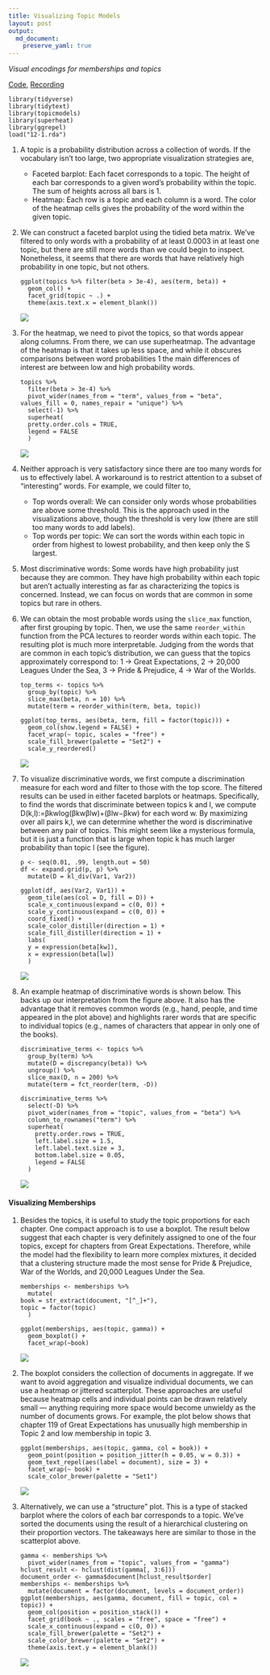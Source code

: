 ```yaml
---
title: Visualizing Topic Models
layout: post
output: 
  md_document:
    preserve_yaml: true
---
```


*Visual encodings for memberships and topics*

[Code](https://github.com/krisrs1128/stat679_code/tree/main/examples/week12/week12-2.Rmd),
[Recording]()

    library(tidyverse)
    library(tidytext)
    library(topicmodels)
    library(superheat)
    library(ggrepel)
    load("12-1.rda")

1.  A topic is a probability distribution across a collection of words.
    If the vocabulary isn’t too large, two appropriate visualization
    strategies are,

    -   Faceted barplot: Each facet corresponds to a topic. The height
        of each bar corresponds to a given word’s probability within the
        topic. The sum of heights across all bars is 1.
    -   Heatmap: Each row is a topic and each column is a word. The
        color of the heatmap cells gives the probability of the word
        within the given topic.

2.  We can construct a faceted barplot using the tidied beta matrix.
    We’ve filtered to only words with a probability of at least 0.0003
    in at least one topic, but there are still more words than we could
    begin to inspect. Nonetheless, it seems that there are words that
    have relatively high probability in one topic, but not others.

        ggplot(topics %>% filter(beta > 3e-4), aes(term, beta)) +
          geom_col() +
          facet_grid(topic ~ .) +
          theme(axis.text.x = element_blank())

    ![](/stat679_notes/assets/week12-2/unnamed-chunk-4-1.png)

3.  For the heatmap, we need to pivot the topics, so that words appear
    along columns. From there, we can use superheatmap. The advantage of
    the heatmap is that it takes up less space, and while it obscures
    comparisons between word probabilities 1 the main differences of
    interest are between low and high probability words.

        topics %>%
          filter(beta > 3e-4) %>%
          pivot_wider(names_from = "term", values_from = "beta", values_fill = 0, names_repair = "unique") %>%
          select(-1) %>%
          superheat(
          pretty.order.cols = TRUE,
          legend = FALSE
          )

    ![](/stat679_notes/assets/week12-2/unnamed-chunk-5-1.png)

4.  Neither approach is very satisfactory since there are too many words
    for us to effectively label. A workaround is to restrict attention
    to a subset of “interesting” words. For example, we could filter to,

    -   Top words overall: We can consider only words whose
        probabilities are above some threshold. This is the approach
        used in the visualizations above, though the threshold is very
        low (there are still too many words to add labels).
    -   Top words per topic: We can sort the words within each topic in
        order from highest to lowest probability, and then keep only the
        S largest.

5.  Most discriminative words: Some words have high probability just
    because they are common. They have high probability within each
    topic but aren’t actually interesting as far as characterizing the
    topics is concerned. Instead, we can focus on words that are common
    in some topics but rare in others.

6.  We can obtain the most probable words using the `slice_max`
    function, after first grouping by topic. Then, we use the same
    `reorder_within` function from the PCA lectures to reorder words
    within each topic. The resulting plot is much more interpretable.
    Judging from the words that are common in each topic’s distribution,
    we can guess that the topics approximately correspond to: 1 -&gt;
    Great Expectations, 2 -&gt; 20,000 Leagues Under the Sea, 3 -&gt;
    Pride & Prejudice, 4 -&gt; War of the Worlds.

        top_terms <- topics %>%
          group_by(topic) %>%
          slice_max(beta, n = 10) %>%
          mutate(term = reorder_within(term, beta, topic))

        ggplot(top_terms, aes(beta, term, fill = factor(topic))) +
          geom_col(show.legend = FALSE) +
          facet_wrap(~ topic, scales = "free") +
          scale_fill_brewer(palette = "Set2") +
          scale_y_reordered()

    ![](/stat679_notes/assets/week12-2/unnamed-chunk-6-1.png)

7.  To visualize discriminative words, we first compute a discrimination
    measure for each word and filter to those with the top score. The
    filtered results can be used in either faceted barplots or heatmaps.
    Specifically, to find the words that discriminate between topics k
    and l, we compute D(k,l):=βkwlog(βkwβlw)+(βlw−βkw) for each word w.
    By maximizing over all pairs k,l, we can determine whether the word
    is discriminative between any pair of topics. This might seem like a
    mysterious formula, but it is just a function that is large when
    topic k has much larger probability than topic l (see the figure).

        p <- seq(0.01, .99, length.out = 50)
        df <- expand.grid(p, p) %>%
          mutate(D = kl_div(Var1, Var2))

        ggplot(df, aes(Var2, Var1)) +
          geom_tile(aes(col = D, fill = D)) +
          scale_x_continuous(expand = c(0, 0)) +
          scale_y_continuous(expand = c(0, 0)) +
          coord_fixed() +
          scale_color_distiller(direction = 1) +
          scale_fill_distiller(direction = 1) +
          labs(
          y = expression(beta[kw]),
          x = expression(beta[lw])
          )

    ![](/stat679_notes/assets/week12-2/unnamed-chunk-7-1.png)

8.  An example heatmap of discriminative words is shown below. This
    backs up our interpretation from the figure above. It also has the
    advantage that it removes common words (e.g., hand, people, and time
    appeared in the plot above) and highlights rarer words that are
    specific to individual topics (e.g., names of characters that appear
    in only one of the books).

        discriminative_terms <- topics %>%
          group_by(term) %>%
          mutate(D = discrepancy(beta)) %>%
          ungroup() %>%
          slice_max(D, n = 200) %>%
          mutate(term = fct_reorder(term, -D))

        discriminative_terms %>%
          select(-D) %>%
          pivot_wider(names_from = "topic", values_from = "beta") %>%
          column_to_rownames("term") %>%
          superheat(
            pretty.order.rows = TRUE,
            left.label.size = 1.5,
            left.label.text.size = 3,
            bottom.label.size = 0.05,
            legend = FALSE
          )

    ![](/stat679_notes/assets/week12-2/unnamed-chunk-8-1.png)

#### Visualizing Memberships

1.  Besides the topics, it is useful to study the topic proportions for
    each chapter. One compact approach is to use a boxplot. The result
    below suggest that each chapter is very definitely assigned to one
    of the four topics, except for chapters from Great Expectations.
    Therefore, while the model had the flexibility to learn more complex
    mixtures, it decided that a clustering structure made the most sense
    for Pride & Prejudice, War of the Worlds, and 20,000 Leagues Under
    the Sea.

        memberships <- memberships %>%
          mutate(
        book = str_extract(document, "[^_]+"),
        topic = factor(topic)
          )

        ggplot(memberships, aes(topic, gamma)) +
          geom_boxplot() +
          facet_wrap(~book)

    ![](/stat679_notes/assets/week12-2/unnamed-chunk-9-1.png)

2.  The boxplot considers the collection of documents in aggregate. If
    we want to avoid aggregation and visualize individual documents, we
    can use a heatmap or jittered scatterplot. These approaches are
    useful because heatmap cells and individual points can be drawn
    relatively small — anything requiring more space would become
    unwieldy as the number of documents grows. For example, the plot
    below shows that chapter 119 of Great Expectations has unusually
    high membership in Topic 2 and low membership in topic 3.

        ggplot(memberships, aes(topic, gamma, col = book)) +
          geom_point(position = position_jitter(h = 0.05, w = 0.3)) +
          geom_text_repel(aes(label = document), size = 3) +
          facet_wrap(~ book) +
          scale_color_brewer(palette = "Set1")

    ![](/stat679_notes/assets/week12-2/unnamed-chunk-10-1.png)

3.  Alternatively, we can use a “structure” plot. This is a type of
    stacked barplot where the colors of each bar corresponds to a topic.
    We’ve sorted the documents using the result of a hierarchical
    clustering on their proportion vectors. The takeaways here are
    similar to those in the scatterplot above.

        gamma <- memberships %>%
          pivot_wider(names_from = "topic", values_from = "gamma")
        hclust_result <- hclust(dist(gamma[, 3:6]))
        document_order <- gamma$document[hclust_result$order]
        memberships <- memberships %>%
          mutate(document = factor(document, levels = document_order))
        ggplot(memberships, aes(gamma, document, fill = topic, col = topic)) +
          geom_col(position = position_stack()) +
          facet_grid(book ~ ., scales = "free", space = "free") +
          scale_x_continuous(expand = c(0, 0)) +
          scale_fill_brewer(palette = "Set2") +
          scale_color_brewer(palette = "Set2") +
          theme(axis.text.y = element_blank())

    ![](/stat679_notes/assets/week12-2/unnamed-chunk-11-1.png)
